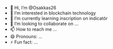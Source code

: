 - 👋 Hi, I’m @Osakkas26
- 👀 I’m interested in blockchain technology
- 🌱 I’m currently learning inscription on indicatör
- 💞️ I’m looking to collaborate on ...
- 📫 How to reach me ...
- 😄 Pronouns: ...
- ⚡ Fun fact: ...

<!---
Osakkas26/Osakkas26 is a ✨ special ✨ repository because its `README.md` (this file) appears on your GitHub profile.
You can click the Preview link to take a look at your changes.
--->
